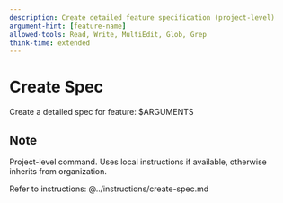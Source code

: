 ```yaml
---
description: Create detailed feature specification (project-level)
argument-hint: [feature-name]
allowed-tools: Read, Write, MultiEdit, Glob, Grep
think-time: extended
---
```

# Create Spec

Create a detailed spec for feature: $ARGUMENTS

## Note
Project-level command. Uses local instructions if available, otherwise inherits from organization.

Refer to instructions:
@../instructions/create-spec.md
